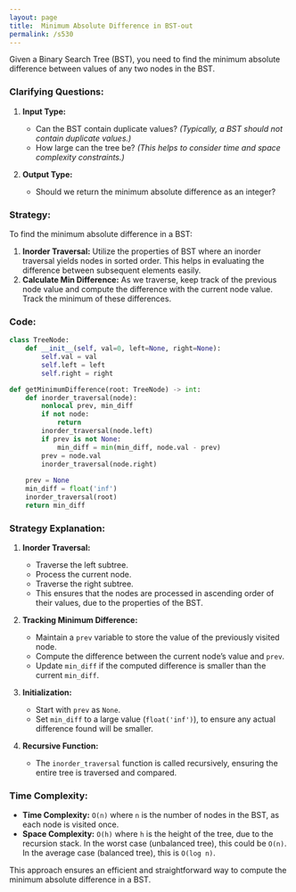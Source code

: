 ```yaml
---
layout: page
title:  Minimum Absolute Difference in BST-out
permalink: /s530
---
```


Given a Binary Search Tree (BST), you need to find the minimum absolute difference between values of any two nodes in the BST.

### Clarifying Questions:

1. **Input Type:**
   - Can the BST contain duplicate values? *(Typically, a BST should not contain duplicate values.)*
   - How large can the tree be? *(This helps to consider time and space complexity constraints.)*

2. **Output Type:**
   - Should we return the minimum absolute difference as an integer?

### Strategy:

To find the minimum absolute difference in a BST:
1. **Inorder Traversal:** Utilize the properties of BST where an inorder traversal yields nodes in sorted order. This helps in evaluating the difference between subsequent elements easily.
2. **Calculate Min Difference:** As we traverse, keep track of the previous node value and compute the difference with the current node value. Track the minimum of these differences.

### Code:

```python
class TreeNode:
    def __init__(self, val=0, left=None, right=None):
        self.val = val
        self.left = left
        self.right = right

def getMinimumDifference(root: TreeNode) -> int:
    def inorder_traversal(node):
        nonlocal prev, min_diff
        if not node:
            return
        inorder_traversal(node.left)
        if prev is not None:
            min_diff = min(min_diff, node.val - prev)
        prev = node.val
        inorder_traversal(node.right)
    
    prev = None
    min_diff = float('inf')
    inorder_traversal(root)
    return min_diff
```

### Strategy Explanation:

1. **Inorder Traversal:**
   - Traverse the left subtree.
   - Process the current node.
   - Traverse the right subtree.
   - This ensures that the nodes are processed in ascending order of their values, due to the properties of the BST.

2. **Tracking Minimum Difference:**
   - Maintain a `prev` variable to store the value of the previously visited node.
   - Compute the difference between the current node’s value and `prev`.
   - Update `min_diff` if the computed difference is smaller than the current `min_diff`.

3. **Initialization:**
   - Start with `prev` as `None`.
   - Set `min_diff` to a large value (`float('inf')`), to ensure any actual difference found will be smaller.

4. **Recursive Function:**
   - The `inorder_traversal` function is called recursively, ensuring the entire tree is traversed and compared.

### Time Complexity:

- **Time Complexity:** `O(n)` where `n` is the number of nodes in the BST, as each node is visited once.
- **Space Complexity:** `O(h)` where `h` is the height of the tree, due to the recursion stack. In the worst case (unbalanced tree), this could be `O(n)`. In the average case (balanced tree), this is `O(log n)`.

This approach ensures an efficient and straightforward way to compute the minimum absolute difference in a BST.